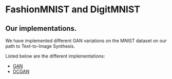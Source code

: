 # FashionMNIST and DigitMNIST

  

## Our implementations.

We have implemented different GAN variations on the MNIST dataset on our path to Text-to-Image Synthesis.

Listed below are the different implementations:

 - [GAN](GAN)
 - [DCGAN](DCGAN)
